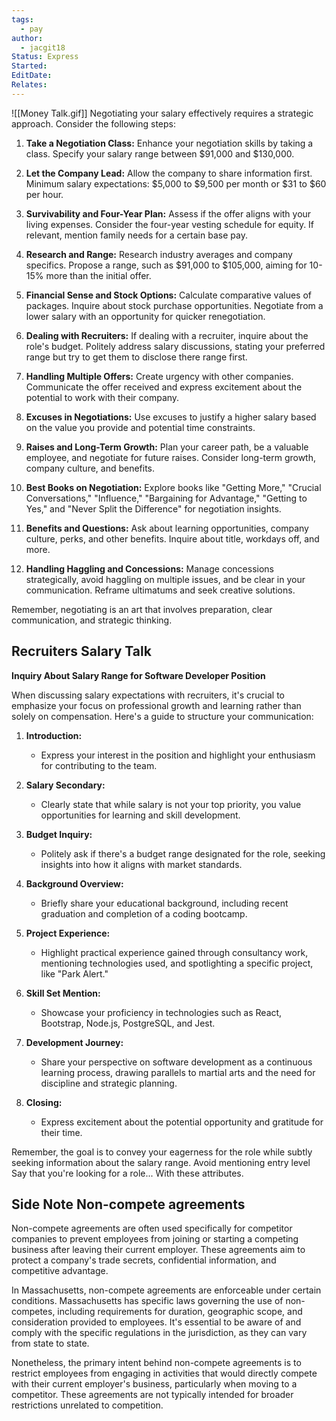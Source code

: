 ```yaml
---
tags:
  - pay
author:
  - jacgit18
Status: Express
Started: 
EditDate: 
Relates:
---
```

![[Money Talk.gif]]
Negotiating your salary effectively requires a strategic approach. Consider the following steps:

1. **Take a Negotiation Class:**
   Enhance your negotiation skills by taking a class. Specify your salary range between $91,000 and $130,000.

2. **Let the Company Lead:**
   Allow the company to share information first. Minimum salary expectations: $5,000 to $9,500 per month or $31 to $60 per hour.

3. **Survivability and Four-Year Plan:**
   Assess if the offer aligns with your living expenses. Consider the four-year vesting schedule for equity. If relevant, mention family needs for a certain base pay.

4. **Research and Range:**
   Research industry averages and company specifics. Propose a range, such as $91,000 to $105,000, aiming for 10-15% more than the initial offer.

5. **Financial Sense and Stock Options:**
   Calculate comparative values of packages. Inquire about stock purchase opportunities. Negotiate from a lower salary with an opportunity for quicker renegotiation.

6. **Dealing with Recruiters:**
   If dealing with a recruiter, inquire about the role's budget. Politely address salary discussions, stating your preferred range but try to get them to disclose there range first.

7. **Handling Multiple Offers:**
   Create urgency with other companies. Communicate the offer received and express excitement about the potential to work with their company.

8. **Excuses in Negotiations:**
   Use excuses to justify a higher salary based on the value you provide and potential time constraints.

9. **Raises and Long-Term Growth:**
   Plan your career path, be a valuable employee, and negotiate for future raises. Consider long-term growth, company culture, and benefits.

10. **Best Books on Negotiation:**
    Explore books like "Getting More," "Crucial Conversations," "Influence," "Bargaining for Advantage," "Getting to Yes," and "Never Split the Difference" for negotiation insights.

11. **Benefits and Questions:**
    Ask about learning opportunities, company culture, perks, and other benefits. Inquire about title, workdays off, and more.

12. **Handling Haggling and Concessions:**
    Manage concessions strategically, avoid haggling on multiple issues, and be clear in your communication. Reframe ultimatums and seek creative solutions.

Remember, negotiating is an art that involves preparation, clear communication, and strategic thinking.

## Recruiters Salary Talk

**Inquiry About Salary Range for Software Developer Position**

When discussing salary expectations with recruiters, it's crucial to emphasize your focus on professional growth and learning rather than solely on compensation. Here's a guide to structure your communication:

1. **Introduction:**
   - Express your interest in the position and highlight your enthusiasm for contributing to the team.

2. **Salary Secondary:**
   - Clearly state that while salary is not your top priority, you value opportunities for learning and skill development.

3. **Budget Inquiry:**
   - Politely ask if there's a budget range designated for the role, seeking insights into how it aligns with market standards.

4. **Background Overview:**
   - Briefly share your educational background, including recent graduation and completion of a coding bootcamp.

5. **Project Experience:**
   - Highlight practical experience gained through consultancy work, mentioning technologies used, and spotlighting a specific project, like "Park Alert."

6. **Skill Set Mention:**
   - Showcase your proficiency in technologies such as React, Bootstrap, Node.js, PostgreSQL, and Jest.

7. **Development Journey:**
   - Share your perspective on software development as a continuous learning process, drawing parallels to martial arts and the need for discipline and strategic planning.

8. **Closing:**
   - Express excitement about the potential opportunity and gratitude for their time.

Remember, the goal is to convey your eagerness for the role while subtly seeking information about the salary range. Avoid mentioning entry level Say that you're looking for a role... With these attributes. 

## Side Note Non-compete agreements
Non-compete agreements are often used specifically for competitor companies to prevent employees from joining or starting a competing business after leaving their current employer. These agreements aim to protect a company's trade secrets, confidential information, and competitive advantage.

In Massachusetts, non-compete agreements are enforceable under certain conditions. Massachusetts has specific laws governing the use of non-competes, including requirements for duration, geographic scope, and consideration provided to employees. It's essential to be aware of and comply with the specific regulations in the jurisdiction, as they can vary from state to state.

Nonetheless, the primary intent behind non-compete agreements is to restrict employees from engaging in activities that would directly compete with their current employer's business, particularly when moving to a competitor. These agreements are not typically intended for broader restrictions unrelated to competition.


